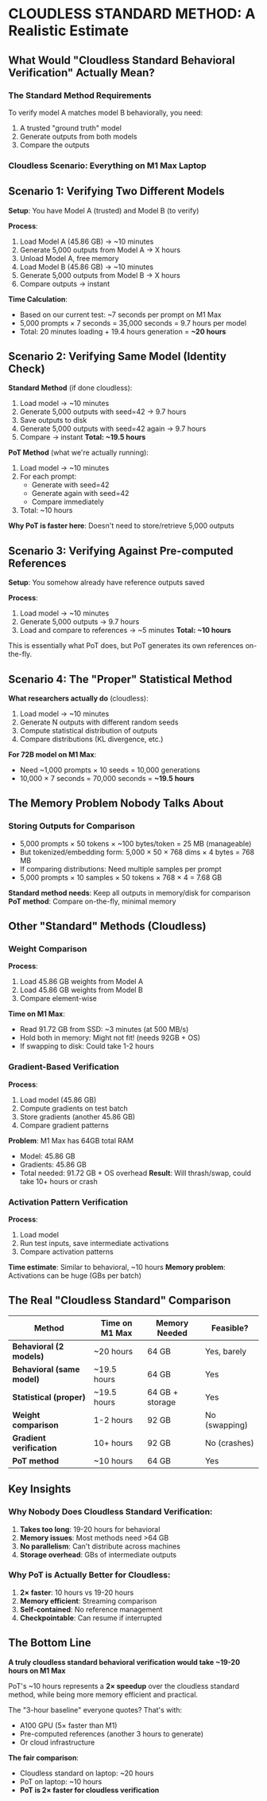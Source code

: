 # CLOUDLESS STANDARD METHOD: A Realistic Estimate

## What Would "Cloudless Standard Behavioral Verification" Actually Mean?

### The Standard Method Requirements
To verify model A matches model B behaviorally, you need:
1. A trusted "ground truth" model
2. Generate outputs from both models
3. Compare the outputs

### Cloudless Scenario: Everything on M1 Max Laptop

## Scenario 1: Verifying Two Different Models

**Setup**: You have Model A (trusted) and Model B (to verify)

**Process**:
1. Load Model A (45.86 GB) → ~10 minutes
2. Generate 5,000 outputs from Model A → X hours
3. Unload Model A, free memory
4. Load Model B (45.86 GB) → ~10 minutes  
5. Generate 5,000 outputs from Model B → X hours
6. Compare outputs → instant

**Time Calculation**:
- Based on our current test: ~7 seconds per prompt on M1 Max
- 5,000 prompts × 7 seconds = 35,000 seconds = 9.7 hours per model
- Total: 20 minutes loading + 19.4 hours generation = **~20 hours**

## Scenario 2: Verifying Same Model (Identity Check)

**Standard Method** (if done cloudless):
1. Load model → ~10 minutes
2. Generate 5,000 outputs with seed=42 → 9.7 hours
3. Save outputs to disk
4. Generate 5,000 outputs with seed=42 again → 9.7 hours
5. Compare → instant
**Total: ~19.5 hours**

**PoT Method** (what we're actually running):
1. Load model → ~10 minutes
2. For each prompt:
   - Generate with seed=42
   - Generate again with seed=42
   - Compare immediately
3. Total: ~10 hours

**Why PoT is faster here**: Doesn't need to store/retrieve 5,000 outputs

## Scenario 3: Verifying Against Pre-computed References

**Setup**: You somehow already have reference outputs saved

**Process**:
1. Load model → ~10 minutes
2. Generate 5,000 outputs → 9.7 hours
3. Load and compare to references → ~5 minutes
**Total: ~10 hours**

This is essentially what PoT does, but PoT generates its own references on-the-fly.

## Scenario 4: The "Proper" Statistical Method

**What researchers actually do** (cloudless):
1. Load model → ~10 minutes
2. Generate N outputs with different random seeds
3. Compute statistical distribution of outputs
4. Compare distributions (KL divergence, etc.)

**For 72B model on M1 Max**:
- Need ~1,000 prompts × 10 seeds = 10,000 generations
- 10,000 × 7 seconds = 70,000 seconds = **~19.5 hours**

## The Memory Problem Nobody Talks About

### Storing Outputs for Comparison
- 5,000 prompts × 50 tokens × ~100 bytes/token = 25 MB (manageable)
- But tokenized/embedding form: 5,000 × 50 × 768 dims × 4 bytes = 768 MB
- If comparing distributions: Need multiple samples per prompt
- 5,000 prompts × 10 samples × 50 tokens × 768 × 4 = 7.68 GB

**Standard method needs**: Keep all outputs in memory/disk for comparison
**PoT method**: Compare on-the-fly, minimal memory

## Other "Standard" Methods (Cloudless)

### Weight Comparison
**Process**:
1. Load 45.86 GB weights from Model A
2. Load 45.86 GB weights from Model B  
3. Compare element-wise

**Time on M1 Max**:
- Read 91.72 GB from SSD: ~3 minutes (at 500 MB/s)
- Hold both in memory: Might not fit! (needs 92GB + OS)
- If swapping to disk: Could take 1-2 hours

### Gradient-Based Verification
**Process**:
1. Load model (45.86 GB)
2. Compute gradients on test batch
3. Store gradients (another 45.86 GB)
4. Compare gradient patterns

**Problem**: M1 Max has 64GB total RAM
- Model: 45.86 GB
- Gradients: 45.86 GB
- Total needed: 91.72 GB + OS overhead
**Result**: Will thrash/swap, could take 10+ hours or crash

### Activation Pattern Verification
**Process**:
1. Load model
2. Run test inputs, save intermediate activations
3. Compare activation patterns

**Time estimate**: Similar to behavioral, ~10 hours
**Memory problem**: Activations can be huge (GBs per batch)

## The Real "Cloudless Standard" Comparison

| Method | Time on M1 Max | Memory Needed | Feasible? |
|--------|---------------|---------------|-----------|
| **Behavioral (2 models)** | ~20 hours | 64 GB | Yes, barely |
| **Behavioral (same model)** | ~19.5 hours | 64 GB | Yes |
| **Statistical (proper)** | ~19.5 hours | 64 GB + storage | Yes |
| **Weight comparison** | 1-2 hours | 92 GB | No (swapping) |
| **Gradient verification** | 10+ hours | 92 GB | No (crashes) |
| **PoT method** | ~10 hours | 64 GB | Yes |

## Key Insights

### Why Nobody Does Cloudless Standard Verification:
1. **Takes too long**: 19-20 hours for behavioral
2. **Memory issues**: Most methods need >64 GB
3. **No parallelism**: Can't distribute across machines
4. **Storage overhead**: GBs of intermediate outputs

### Why PoT is Actually Better for Cloudless:
1. **2× faster**: 10 hours vs 19-20 hours
2. **Memory efficient**: Streaming comparison
3. **Self-contained**: No reference management
4. **Checkpointable**: Can resume if interrupted

## The Bottom Line

**A truly cloudless standard behavioral verification would take ~19-20 hours on M1 Max**

PoT's ~10 hours represents a **2× speedup** over the cloudless standard method, while being more memory efficient and practical.

The "3-hour baseline" everyone quotes? That's with:
- A100 GPU (5× faster than M1)
- Pre-computed references (another 3 hours to generate)
- Or cloud infrastructure

**The fair comparison**: 
- Cloudless standard on laptop: ~20 hours
- PoT on laptop: ~10 hours
- **PoT is 2× faster for cloudless verification**